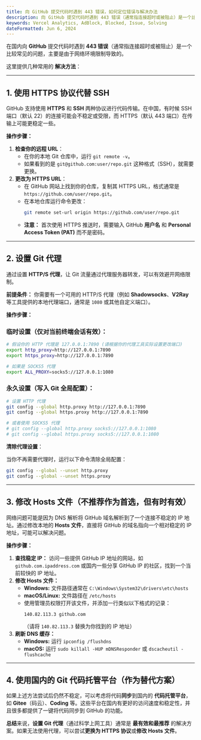 ```yaml
---
title: 向 GitHub 提交代码时遇到 443 错误，如何定位错误与解决办法
description: 向 GitHub 提交代码时遇到 443 错误（通常指连接超时或被阻止）是一个比较常见的问题，主要是由于网络环境限制导致的。
keywords: Vercel Analytics, AdBlock, Blocked, Issue, Solving
dateFormatted: Jun 6, 2024
---
```


在国内向 **GitHub** 提交代码时遇到 **443 错误**（通常指连接超时或被阻止）是一个比较常见的问题，主要是由于网络环境限制导致的。

这里提供几种常用的 **解决方法**：

-----

## 1\. 使用 HTTPS 协议代替 SSH

GitHub 支持使用 **HTTPS** 和 **SSH** 两种协议进行代码传输。在中国，有时候 SSH 端口（默认 22）的连接可能会不稳定或受限，而 HTTPS（默认 443 端口）在传输上可能更稳定一些。

**操作步骤：**

1.  **检查你的远程 URL**：
      * 在你的本地 Git 仓库中，运行 `git remote -v`。
      * 如果看到的是 `git@github.com:user/repo.git` 这种格式（SSH），就需要更换。
2.  **更改为 HTTPS URL**：
      * 在 GitHub 网站上找到你的仓库，复制其 HTTPS URL，格式通常是 `https://github.com/user/repo.git`。
      * 在本地仓库运行命令更改：
        ```bash
        git remote set-url origin https://github.com/user/repo.git
        ```
      * **注意：** 首次使用 HTTPS 推送时，需要输入 GitHub **用户名** 和 **Personal Access Token (PAT)** 而不是密码。

-----

## 2\. 设置 Git 代理

通过设置 **HTTP/S 代理**，让 Git 流量通过代理服务器转发，可以有效避开网络限制。

**前提条件：** 你需要有一个可用的 HTTP/S 代理（例如 **Shadowsocks**、**V2Ray** 等工具提供的本地代理端口，通常是 `1080` 或其他自定义端口）。

**操作步骤：**

### 临时设置（仅对当前终端会话有效）：

```bash
# 假设你的 HTTP 代理是 127.0.0.1:7890 (请根据你的代理工具实际设置更改端口)
export http_proxy=http://127.0.0.1:7890
export https_proxy=http://127.0.0.1:7890

# 如果是 SOCKS5 代理
export ALL_PROXY=socks5://127.0.0.1:1080
```

### 永久设置（写入 Git 全局配置）：

```bash
# 设置 HTTP 代理
git config --global http.proxy http://127.0.0.1:7890
git config --global https.proxy http://127.0.0.1:7890

# 或者使用 SOCKS5 代理
# git config --global http.proxy socks5://127.0.0.1:1080
# git config --global https.proxy socks5://127.0.0.1:1080
```

**清除代理设置**：

当你不再需要代理时，运行以下命令清除全局配置：

```bash
git config --global --unset http.proxy
git config --global --unset https.proxy
```

-----

## 3\. 修改 Hosts 文件（不推荐作为首选，但有时有效）

网络问题可能是因为 DNS 解析将 GitHub 域名解析到了一个连接不稳定的 IP 地址。通过修改本地的 **Hosts 文件**，直接将 GitHub 的域名指向一个相对稳定的 IP 地址，可能可以解决问题。

**操作步骤：**

1.  **查找稳定 IP：** 访问一些提供 GitHub IP 地址的网站，如 `github.com.ipaddress.com` 或国内一些分享 GitHub IP 的社区，找到一个当前较快的 IP 地址。
2.  **修改 Hosts 文件：**
      * **Windows:** 文件路径通常在 `C:\Windows\System32\drivers\etc\hosts`
      * **macOS/Linux:** 文件路径在 `/etc/hosts`
      * 使用管理员权限打开该文件，并添加一行类似以下格式的记录：
        ```
        140.82.113.3 github.com 
        ```
        （请将 `140.82.113.3` 替换为你找到的 IP 地址）
3.  **刷新 DNS 缓存：**
      * **Windows:** 运行 `ipconfig /flushdns`
      * **macOS:** 运行 `sudo killall -HUP mDNSResponder` 或 `dscacheutil -flushcache`

-----

## 4\. 使用国内的 Git 代码托管平台（作为替代方案）

如果上述方法尝试后仍然不稳定，可以考虑将代码**同步**到国内的 **代码托管平台**，如 **Gitee**（码云）、**Coding** 等。这些平台在国内有更好的访问速度和稳定性，并且很多都提供了一键将代码同步到 GitHub 的功能。

**总结**来说，**设置 Git 代理**（通过科学上网工具）通常是 **最有效和最推荐** 的解决方案。如果无法使用代理，可以尝试**更换为 HTTPS 协议**或**修改 Hosts 文件**。